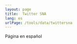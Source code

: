 ```yaml
---
layout: page
title:  Twitter SNA
lang: es
urlPage: /tools/data/twittersna
---
```



Página en español